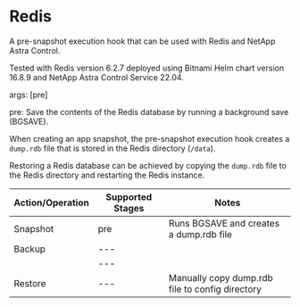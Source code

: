 # Redis

A pre-snapshot execution hook that can be used with Redis and NetApp Astra Control.

Tested with Redis version 6.2.7 deployed using Bitnami Helm chart version 16.8.9 and NetApp Astra Control Service 22.04.

args: [pre]

pre: Save the contents of the Redis database by running a background save (BGSAVE).

When creating an app snapshot, the pre-snapshot execution hook creates a `dump.rdb`
file that is stored in the Redis directory (`/data`).

Restoring a Redis database can be achieved by copying the `dump.rdb` file to the
Redis directory and restarting the Redis instance.

| Action/Operation | Supported Stages |               Notes                              |
| -----------------|------------------|--------------------------------------------------|
| Snapshot         | pre              | Runs BGSAVE and creates a dump.rdb file          |
| Backup           | ---              |                                                  |
|                  | ---              |                                                  |
| Restore          | ---              | Manually copy dump.rdb file to config directory  |
